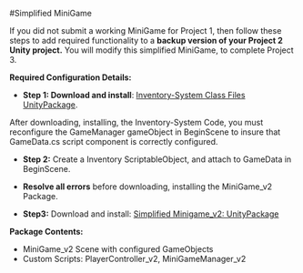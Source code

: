 #Simplified MiniGame

If you did not submit a working MiniGame for Project 1, then follow these steps to add required functionality to a **backup version of your Project 2 Unity project.**  You will modify this simplified MiniGame, to complete Project 3. 

**Required Configuration Details:**

- **Step 1: Download and install**: [Inventory-System Class Files UnityPackage](https://utdallas.box.com/v/InventorySystem-Code).

After downloading, installing, the Inventory-System Code, you must reconfigure the GameManager gameObject in BeginScene to insure that GameData.cs script component is correctly configured.  

- **Step 2:** Create a Inventory ScriptableObject, and attach to GameData in BeginScene.

- **Resolve all errors** before downloading, installing the MiniGame_v2 Package.


- **Step3:**  Download and install: [Simplified Minigame_v2: UnityPackage](https://utdallas.box.com/v/miniGame-v2-Proj3-startAsset) 

**Package Contents:** 

 - MiniGame_v2 Scene with configured GameObjects 
 - Custom Scripts:  PlayerController_v2, MiniGameManager_v2

